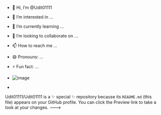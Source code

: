 - 👋 Hi, I’m @Udit01111
- 👀 I’m interested in ...
- 🌱 I’m currently learning ...
- 💞️ I’m looking to collaborate on ...
- 📫 How to reach me ...
- 😄 Pronouns: ...
- ⚡ Fun fact: ...
- ![image](https://github.com/Udit01111/Udit01111/assets/150335620/e190d7f7-c055-4c1e-b272-c69e7fb0e13b)

- 
Udit01111/Udit01111 is a ✨ special ✨ repository because its `README.md` (this file) appears on your GitHub profile.
You can click the Preview link to take a look at your changes.
--->
